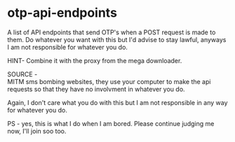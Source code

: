 # otp-api-endpoints
A list of API endpoints that send OTP's when a POST request is made to them.
Do whatever you want with this but I'd advise to stay lawful, anyways I am not responsible for whatever you do.

HINT-
Combine it with the proxy from the mega downloader.

SOURCE - <br />
MITM sms bombing websites, they use your computer to make the api requests so that they have no involvment in whatever you do.

Again, I don't care what you do with this but I am not responsible in any way for whatever you do.

PS - yes, this is what I do when I am bored. Please continue judging me now, I'll join soo too.
